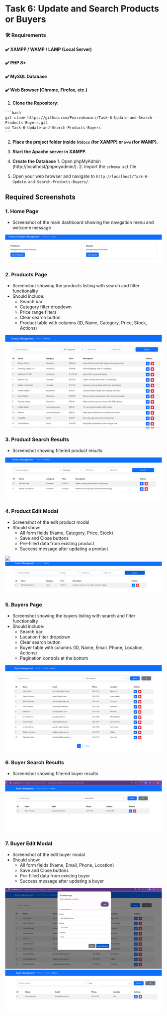 # Task 6: Update and Search Products or Buyers


  ### 🛠️ Requirements

  #### ✔️ XAMPP / WAMP / LAMP (Local Server)
  #### ✔️ PHP 8+
  #### ✔️ MySQL Database
  #### ✔️ Web Browser (Chrome, Firefox, etc.)

  1. **Clone the Repository**:

    ```bash
    git clone https://github.com/Poorvakumari/Task-6-Update-and-Search-Products-Buyers.git
    cd Task-6-Update-and-Search-Products-Buyers
    ```

  2. **Place the project folder inside `htdocs` (for XAMPP) or `www` (for WAMP).**

  3. **Start the Apache server in XAMPP.**

  4. **Create the Database**
    1. Open phpMyAdmin (http://localhost/phpmyadmin/).
    2. Import the `schema.sql` file.

  5. Open your web browser and navigate to `http://localhost/Task-6-Update-and-Search-Products-Buyers/`.


## Required Screenshots

### 1. Home Page
- Screenshot of the main dashboard showing the navigation menu and welcome message
<img src="/images/home-page.png"/>

### 2. Products Page
- Screenshot showing the products listing with search and filter functionality
- Should include:
  - Search bar
  - Category filter dropdown
  - Price range filters
  - Clear search button
  - Product table with columns (ID, Name, Category, Price, Stock, Actions)

<img src="/images/Products-page.png">

### 3. Product Search Results
- Screenshot showing filtered product results
<img src="/images/product-search-result.png">


### 4. Product Edit Modal
- Screenshot of the edit product modal
- Should show:
  - All form fields (Name, Category, Price, Stock)
  - Save and Close buttons
  - Pre-filled data from existing product
  - Success message after updating a product
<img src="/images/product-edit-modal.png.png"/>
<img src="/images/product-success.png">

### 5. Buyers Page
- Screenshot showing the buyers listing with search and filter functionality
- Should include:
  - Search bar
  - Location filter dropdown
  - Clear search button
  - Buyer table with columns (ID, Name, Email, Phone, Location, Actions)
  - Pagination controls at the bottom

<img src="/images/buyers-page.png">

### 6. Buyer Search Results
- Screenshot showing filtered buyer results
<img src="/images/buyers-search-result.png"/>

### 7. Buyer Edit Modal
- Screenshot of the edit buyer modal
- Should show:
  - All form fields (Name, Email, Phone, Location)
  - Save and Close buttons
  - Pre-filled data from existing buyer
  - Success message after updating a buyer


<img src="/images/buyer-edit-modal.png"/>
<br/>
<img src="/images/buyer-after-location-update.png"/>
